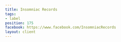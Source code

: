 ```yaml
---
title: Insomniac Records
tags:
- label
position: 175
facebook: https://www.facebook.com/InsomniacRecords
layout: client
---
```


